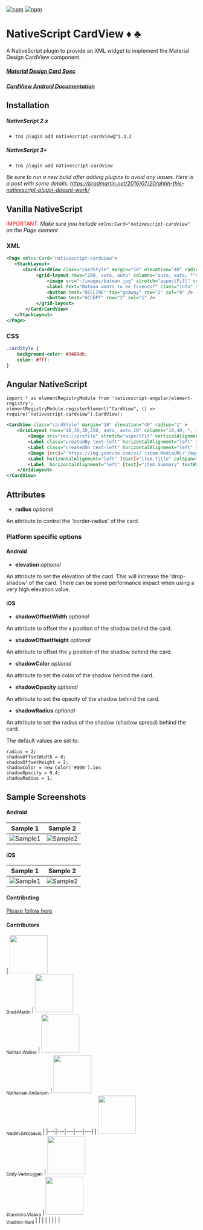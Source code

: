 ﻿[![npm](https://img.shields.io/npm/v/nativescript-cardview.svg)](https://www.npmjs.com/package/nativescript-cardview)
[![npm](https://img.shields.io/npm/dt/nativescript-cardview.svg?label=npm%20downloads)](https://www.npmjs.com/package/nativescript-cardview)

# NativeScript CardView :diamonds: :clubs:

A NativeScript plugin to provide an XML widget to implement the Material Design CardView component.

##### [Material Design Card Spec](https://www.google.com/design/spec/components/cards.html)
##### [CardView Android Documentation](http://developer.android.com/intl/zh-tw/reference/android/support/v7/widget/CardView.html)


## Installation

##### NativeScript 2.x
- `tns plugin add nativescript-cardview@^1.3.2`

##### NativeScript 3+
- `tns plugin add nativescript-cardview`

*Be sure to run a new build after adding plugins to avoid any issues. Here is a post with some details: https://bradmartin.net/2016/07/20/ahhh-this-nativescript-plugin-doesnt-work/*
  
## Vanilla NativeScript

 <span style="color:red">IMPORTANT: </span>*Make sure you include `xmlns:Card="nativescript-cardview"` on the Page element*

### XML
```XML
<Page xmlns:Card="nativescript-cardview">
   <StackLayout>     
      <Card:CardView class="cardStyle" margin="10" elevation="40" radius="5">
           <grid-layout rows="200, auto, auto" columns="auto, auto, *">
               <image src="~/images/batman.jpg" stretch="aspectFill" colSpan="3" row="0" />
               <label text="Batman wants to be friends?" class="info" textWrap="true" row="1" colSpan="3" />          
               <button text="DECLINE" tap="goAway" row="2" col="0" />
               <button text="ACCEPT" row="2" col="1" />
           </grid-layout>
       </Card:CardView>
   </StackLayout>
</Page>
```

### CSS
```CSS
.cardStyle {
    background-color: #3489db;
    color: #fff;
}
```


## Angular NativeScript

```TS
import * as elementRegistryModule from 'nativescript-angular/element-registry';
elementRegistryModule.registerElement("CardView", () => require("nativescript-cardview").CardView);
```

```XML
<CardView class="cardStyle" margin="10" elevation="40" radius="1" >
	<GridLayout rows="10,30,30,250, auto, auto,10" columns="10,40, *, 30,10">
		<Image src="res://profile" stretch="aspectFit" verticalAlignment="stretch" col="1" row="1" rowSpan="2"></Image>
		<Label class="createdBy text-left" horizontalAlignment="left" [text]="item.CreatedBy" row="1" col="2" textWrap="true"></Label>
		<Label class="createdOn text-left" horizontalAlignment="left" [text]="item.UpdatedDate" row="2" col="2"></Label>
		<Image [src]="'https://img.youtube.com/vi/'+item.MediaURL+'/mqdefault.jpg'" stretch="aspectFit" colSpan="3" col="1" row="3"></Image>
		<Label horizontalAlignment="left" [text]="item.Title" colSpan="3" row="4" textWrap="true" col="1"></Label>
		<Label  horizontalAlignment="left" [text]="item.Summary" textWrap="true" col="1" row="5" colSpan="3"></Label>
	</GridLayout>
</CardView>
```

## Attributes

* **radius** *optional*

An attribute to control the 'border-radius' of the card.

### Platform specific options

#### Android

* **elevation** *optional*

 An attribute to set the elevation of the card. This will increase the 'drop-shadow' of the card.
There can be some performance impact when using a very high elevation value.

#### iOS

* **shadowOffsetWidth** *optional*

An attribute to offset the x position of the shadow behind the card.
 
* **shadowOffsetHeight** *optional*

An attribute to offset the y position of the shadow behind the card.

* **shadowColor** *optional*

An attribute to set the color of the shadow behind the card.

* **shadowOpacity** *optional*

An attribute to set the opacity of the shadow behind the card.

* **shadowRadius** *optional*

An attribute to set the radius of the shadow (shadow spread) behind the card.

The default values are set to:
``` 
radius = 2;
shadowOffsetWidth = 0;
shadowOffsetHeight = 2;
shadowColor = new Color('#000').ios
shadowOpacity = 0.4;
shadowRadius = 1;
```

## Sample Screenshots

#### Android

Sample 1 |  Sample 2
-------- | ---------
![Sample1](screenshots/sample_card1.png) | ![Sample2](screenshots/sample_card2.png)


#### iOS

Sample 1 |  Sample 2
-------- | ---------
![Sample1](screenshots/sample_card1_ios.png) | ![Sample2](screenshots/sample_card3_ios.png)


#### Contributing
[Please follow here](https://github.com/bradmartin/nativescript-cardview/blob/master/CONTRIBUTING.md)

#### Contributors

<!-- ALL-CONTRIBUTORS-LIST:START - Do not remove or modify this section -->

| [<img src="https://avatars1.githubusercontent.com/u/6006148?v=3" width="100px;"/><br /><sub>Brad Martin</sub>](https://bradmartin.net/) | [<img src="https://avatars2.githubusercontent.com/u/457187?v=3" width="100px;"/><br /><sub>Nathan Walker</sub>](https://github.com/NathanWalker)  |  [<img src="https://avatars0.githubusercontent.com/u/850871?v=3" width="100px;"/><br /><sub>Nathanael Anderson</sub>](https://github.com/NathanaelA)   | [<img src="https://avatars1.githubusercontent.com/u/3605066?v=3" width="100px;"/><br /><sub>Nedim Erkocevic</sub>](https://github.com/manijak)   | 
|---|---|---|---|---|
| [<img src="https://avatars1.githubusercontent.com/u/1426370?v=3" width="100px;"/><br /><sub>Eddy Verbruggen</sub>](https://github.com/EddyVerbruggen)  |  [<img src="https://avatars1.githubusercontent.com/u/7893485?v=3" width="100px;"/><br /><sub>Stanimira Vlaeva</sub>](https://github.com/sis0k0)  | [<img src="https://avatars2.githubusercontent.com/u/3397077?v=3" width="100px;"/><br /><sub>Vladimir Nani</sub>](https://github.com/vladimirnani)   |    |
|   |   |   |   |   |

<!-- ALL-CONTRIBUTORS-LIST:END -->
